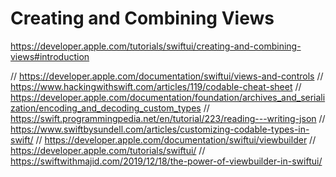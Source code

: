 # Creating and Combining Views    

https://developer.apple.com/tutorials/swiftui/creating-and-combining-views#introduction


// https://developer.apple.com/documentation/swiftui/views-and-controls
// https://www.hackingwithswift.com/articles/119/codable-cheat-sheet
// https://developer.apple.com/documentation/foundation/archives_and_serialization/encoding_and_decoding_custom_types
// https://swift.programmingpedia.net/en/tutorial/223/reading---writing-json
// https://www.swiftbysundell.com/articles/customizing-codable-types-in-swift/
// https://developer.apple.com/documentation/swiftui/viewbuilder
// https://developer.apple.com/tutorials/swiftui/
// https://swiftwithmajid.com/2019/12/18/the-power-of-viewbuilder-in-swiftui/
